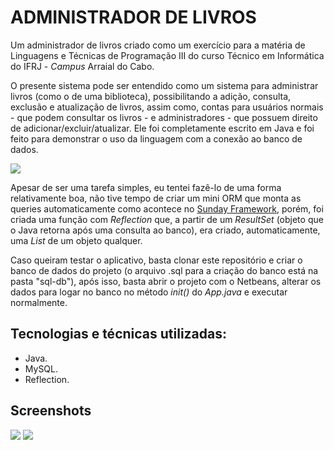 # ADMINISTRADOR DE LIVROS
Um administrador de livros criado como um exercício para a matéria de Linguagens e Técnicas de Programação III do curso Técnico em Informática do IFRJ - *Campus* Arraial do Cabo.

O presente sistema pode ser entendido como um sistema para administrar livros (como o de uma biblioteca), possibilitando a adição, consulta, exclusão e atualização de livros, assim como, contas para usuários normais - que podem consultar os livros - e administradores - que possuem direito de adicionar/excluir/atualizar. Ele foi completamente escrito em Java e foi feito para demonstrar o uso da linguagem com a conexão ao banco de dados. 

<img src="https://i.imgur.com/Z1Mjebh.png">

Apesar de ser uma tarefa simples, eu tentei fazê-lo de uma forma relativamente boa, não tive tempo de criar um mini ORM que monta as queries automaticamente como acontece no <a href="https://github.com/Diogo2550/Sunday-Framework">Sunday Framework</a>, porém, foi criada uma função com *Reflection* que, a partir de um *ResultSet* (objeto que o Java retorna após uma consulta ao banco), era criado, automaticamente, uma *List* de um objeto qualquer.

Caso queiram testar o aplicativo, basta clonar este repositório e criar o banco de dados do projeto (o arquivo .sql para a criação do banco está na pasta "sql-db"), após isso, basta abrir o projeto com o Netbeans, alterar os dados para logar no banco no método *init()* do *App.java* e executar normalmente.

## Tecnologias e técnicas utilizadas:
- Java.
- MySQL.
- Reflection.

## Screenshots
<img src="https://i.imgur.com/8Oddt1H.png">
<img src="https://i.imgur.com/TdRe1UU.png">